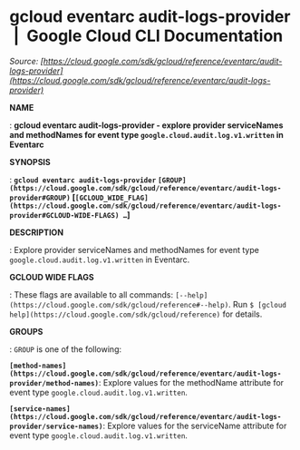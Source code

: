 # gcloud eventarc audit-logs-provider  |  Google Cloud CLI Documentation

*Source: [https://cloud.google.com/sdk/gcloud/reference/eventarc/audit-logs-provider](https://cloud.google.com/sdk/gcloud/reference/eventarc/audit-logs-provider)*

**NAME**

: **gcloud eventarc audit-logs-provider - explore provider serviceNames and methodNames for event type `google.cloud.audit.log.v1.written` in Eventarc**

**SYNOPSIS**

: **`gcloud eventarc audit-logs-provider` `[GROUP](https://cloud.google.com/sdk/gcloud/reference/eventarc/audit-logs-provider#GROUP)` [`[GCLOUD_WIDE_FLAG](https://cloud.google.com/sdk/gcloud/reference/eventarc/audit-logs-provider#GCLOUD-WIDE-FLAGS) …`]**

**DESCRIPTION**

: Explore provider serviceNames and methodNames for event type
`google.cloud.audit.log.v1.written` in Eventarc.

**GCLOUD WIDE FLAGS**

: These flags are available to all commands: `[--help](https://cloud.google.com/sdk/gcloud/reference#--help)`.
Run `$ [gcloud help](https://cloud.google.com/sdk/gcloud/reference)` for details.

**GROUPS**

: ``GROUP`` is one of the following:

**`[method-names](https://cloud.google.com/sdk/gcloud/reference/eventarc/audit-logs-provider/method-names)`**:
Explore values for the methodName attribute for event type
`google.cloud.audit.log.v1.written`.

**`[service-names](https://cloud.google.com/sdk/gcloud/reference/eventarc/audit-logs-provider/service-names)`**:
Explore values for the serviceName attribute for event type
`google.cloud.audit.log.v1.written`.